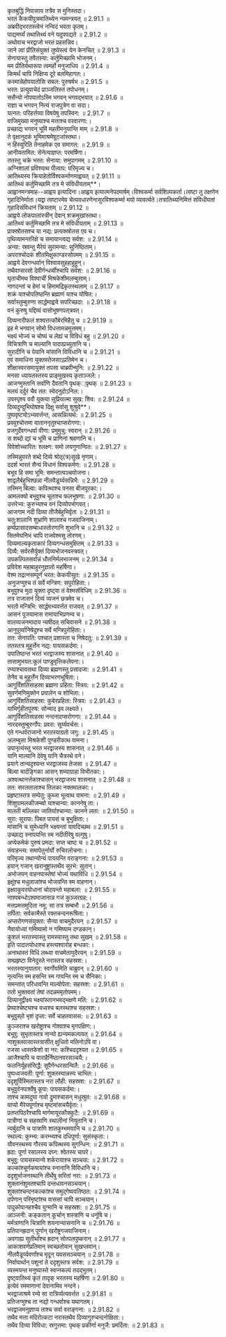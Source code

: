 

  
कृतबुद्धिं निवासाय तत्रैव स मुनिस्तदा।  
भरतं कैकयीपुत्रमातिथ्येन न्यमन्त्रयत् ॥ 2.91.1 ॥   
अब्रवीद्भरतस्त्वेनं नन्विदं भवता कृतम्।  
पाद्यमर्घ्यं तथातिथ्यं वने यदुपपद्यते ॥ 2.91.2 ॥   
अथोवाच भरद्वाजो भरतं प्रहसन्निव।  
जाने त्वां प्रीतिसंयुक्तं तुष्येस्त्वं येन केनचित् ॥ 2.91.3 ॥   
सेनायास्तु तवैतस्या: कर्तुमिच्छामि भोजनम्।  
मम प्रीतिर्यथारूपा त्वमर्हो मनुजाधिप ॥ 2.91.4 ॥   
किमर्थं चापि निक्षिप्य दूरे बलमिहागत:।  
कस्मान्नेहोपयातोसि सबल: पुरुषर्षभ ॥ 2.91.5 ॥   
भरत: प्रत्युवाचेदं प्राञ्जलिस्तं तपोधनम्।  
ससैन्यो नोपयातोऽस्मि भगवन् भगवद्भयात् ॥ 2.91.6 ॥   
राज्ञा च भगवन् नित्यं राजपुत्रेण वा सदा।  
यत्नत: परिहर्त्तव्या विषयेषु तपस्विन: ॥ 2.91.7 ॥   
वाजिमुख्या मनुष्याश्च मत्ताश्च वरवारणा:।  
प्रच्छाद्य भगवन् भूमिं महतीमनुयान्ति माम् ॥ 2.91.8 ॥   
ते वृक्षानुदकं भूमिमाश्रमेषूटजांस्तथा।  
न हिंस्युरिति तेनाहमेक एव समागत: ॥ 2.91.9 ॥   
आनीयतामित: सेनेत्याज्ञप्त: परमर्षिणा।  
ततस्तु चक्रे भरत: सेनाया: समुपागमम् ॥ 2.91.10 ॥   
अग्निशालां प्रविश्याथ पीत्वाप: परिमृज्य च।  
आतिथ्यस्य क्रियाहेतोर्विश्वकर्माणमाह्वयत् ॥ 2.91.11 ॥   
आतिथ्यं कर्तुमिच्छामि तत्र मे संविधीयताम्**।  
आह्वानमन्त्रमाह--आह्वय इत्यादिना।आह्वय इत्यात्मनेपदमार्षम्।विश्वकर्मा सर्वशिल्पकर्ता।त्वष्टा तु तक्षणेन गृहादिनिर्माता।यद्वा त्वष्टारमेव चेत्यवधारणेनासुरविश्वकर्म्मा मयो व्यावर्त्यते।तत्रातिथ्यनिमित्तं संविधीयतां गृहादिसंविधानं क्रियताम् ॥ 2.91.12 ॥   
आह्वये लोकपालांस्त्रीन् देवान् शक्रमुखांस्तथा।  
आतिथ्यं कर्तुमिच्छामि तत्र मे संविधीयताम् ॥ 2.91.13 ॥   
प्राक्स्रोतसश्च या नद्य: प्रत्यक्स्रोतस एव च।  
पृथिव्यामन्तरिक्षे च समायान्त्वद्य सर्वश: ॥ 2.91.14 ॥   
अन्या: स्रवन्तु मैरेयं सुरामन्या: सुनिष्ठिताम्।  
अपराश्चोदकं शीतमिक्षुकाण्डरसोपमम् ॥ 2.91.15 ॥   
आह्वये देवगन्धर्वान् विश्वावसुहहाहुहून्।  
तथैवाप्सरसो देवीर्गन्धर्व्वीश्चापि सर्वश: ॥ 2.91.16 ॥   
घृताचीमथ विश्वाचीं मिश्रकेशीमलम्बुसाम्।  
नागदन्तां च हेमां च हिमामद्रिकृतस्थलाम् ॥ 2.91.17 ॥   
शक्रं याश्चोपतिष्ठन्ति ब्रह्माणं याश्च योषित:।  
सर्वास्तुम्बुरुणा सार्द्धमाह्वये सपरिच्छदा: ॥ 2.91.18 ॥   
वनं कुरुषु यद्दिव्यं वासोभूषणपत्त्रवत्।  
दिव्यनारीफलं शश्वत्तत्कौबेरमिहैतु च ॥ 2.91.19 ॥   
इह मे भगवान् सोमो विधत्तामन्नमुत्तमम्।  
भक्ष्यं भोज्यं च चोष्यं च लेह्यं च विविधं बहु ॥ 2.91.20 ॥   
विचित्राणि च माल्यानि पादपप्रच्युतानि च।  
सुरादीनि च पेयानि मांसानि विविधानि च ॥ 2.91.21 ॥   
एवं समाधिना युक्तस्तेजसाऽप्रतिमेन च।  
शीक्षास्वरसमायुक्तं तपसा चाब्रवीन्मुनि: ॥ 2.91.22 ॥   
मनसा ध्यायतस्तस्य प्राङ्मुखस्य कृताञ्जले:।  
आजग्मुस्तानि सर्वाणि दैवतानि पृथक््पृथक् ॥ 2.91.23 ॥   
मलयं दर्दुरं चैव तत: स्वेदनुदो़ऽनिल:।  
उपस्पृश्य ववौ युक्त्या सुप्रियात्मा सुख: शिव: ॥ 2.91.24 ॥   
दिव्यदुन्दुभिघोषश्च दिक्षु सर्वासु शुश्रुवे**।  
पुष्पवृष्टयोऽभ्यवर्त्तन्त, आसन्नित्यर्थ: ॥ 2.91.25 ॥   
प्रववुश्चोत्तमा वाताननृतुश्चाप्सरोगणा:।  
प्रजगुर्देवगन्धर्वा वीणा: प्रमुमुचु: स्वरान् ॥ 2.91.26 ॥   
स शब्दो द्यां च भूमिं च प्राणिनां श्रवणानि च।  
विवेशोच्चारित: श्लक्ष्ण: समो लयगुणान्वित: ॥ 2.91.27 ॥   
तस्मिन्नुपरते शब्दे दिव्ये श्रोतृ(त्र)सुखे नृणाम्।  
ददर्श भारतं सैन्यं विधानं विश्वकर्मण: ॥ 2.91.28 ॥   
बभूव हि समा भूमि: समन्तात्पञ्चयोजना।  
शाद्वलैर्बहुभिश्छन्ना नीलवैडूर्य्यसन्निभै: ॥ 2.91.29 ॥   
तस्मिन् बिल्वा: कपित्थाश्च पनसा बीजपूरका:।  
आमलक्यो बभूवुश्च चूताश्च फलभूषणा: ॥ 2.91.30 ॥   
उत्तरेभ्य: कुरुभ्यश्च वनं दिव्योपभोगवत्।  
आजगाम नदी दिव्या तीजैर्बहुभिर्वृता ॥ 2.91.31 ॥   
चतु:शालानि शुभ्राणि शालाश्च गजवाजिनाम्।  
हर्म्यप्रासादसम्बाधास्तोरणानि शुभानि च ॥ 2.91.32 ॥   
सितमेघनिभं चापि राजवेश्मसु तोरणम्।  
दिव्यमाल्यकृताकारं दिव्यगन्धसमुक्षितम् ॥ 2.91.33 ॥   
दिव्यै: सर्वरसैर्युक्तं दिव्यभोजनवस्त्रवत्।  
उपकल्पितसर्वान्नं धौतनिर्मलभाजनम् ॥ 2.91.34 ॥   
प्रविवेश महाबाहुरनुज्ञातो महर्षिणा।  
वेश्म तद्रत्नसम्पूर्णं भरत: केकयीसुत: ॥ 2.91.35 ॥   
अनुजग्मुश्च तं सर्वे मन्त्रिण: सपुरोहिता:।  
बभूवुश्च मुदा युक्ता दृष्ट्वा तं वेश्मसंविधिम् ॥ 2.91.36 ॥   
तत्र राजासनं दिव्यं व्यजनं छत्रमेव च।  
भरतो मन्त्रिभि: सार्द्धमभ्यवर्त्तत राजवत् ॥ 2.91.37 ॥   
आसनं पूजयामास रामायाभिप्रणम्य च।  
वालव्यजनमादाय न्यषीदत् सचिवासने ॥ 2.91.38 ॥   
आनुपूर्व्यानिषेदुश्च सर्वे मन्त्रिपुरोहिता:।  
तत: सेनापति: पश्चात् प्रशास्ता च निषेदतु: ॥ 2.91.39 ॥   
ततस्तत्र मुहूर्त्तेन नद्य: पायसकर्दमा:।  
उपातिष्ठन्त भरतं भरद्वाजस्य शासनात् ॥ 2.91.40 ॥   
तासामुभयत:कूलं पाण्डुमृत्तिकलेपना:।  
रम्याश्चावसथा दिव्या ब्रह्मणस्तु प्रसादजा: ॥ 2.91.41 ॥   
तेनैव च मुहूर्त्तेन दिव्याभरणभूषिता:।  
आगुर्विंशतिसाहस्रा ब्रह्मणा प्रहिता: स्त्रिय: ॥ 2.91.42 ॥   
सुवर्णमणिमुक्तेन प्रवालेन च शोभिता:।  
आगुर्विंशतिसाहस्रा: कुबेरप्रहिता: स्त्रिय: ॥ 2.91.43 ॥   
याभिर्गृहीतपुरुष: सोन्माद इव लक्ष्यते।  
आगुर्विंशतिसाहस्रा नन्दनादप्सरोगणा: ॥ 2.91.44 ॥   
नारदस्तुम्बुरुर्गोप: प्रवरा: सूर्य्यवर्चस:।  
एते गन्धर्वराजानो भरतस्याग्रतो जगु: ॥ 2.91.45 ॥   
अलम्बुसा मिश्रकेशी पुण्डरीकाथ वामना।  
उपानृत्यंस्तु भरत भरद्वाजस्य शासनात् ॥ 2.91.46 ॥   
यानि माल्यानि देवेषु यानि चैत्ररथे वने।  
प्रयागे तान्यदृश्यन्त भरद्वाजस्य तेजसा ॥ 2.91.47 ॥   
बिल्वा मार्दङ्गिका आसन् शम्याग्राहा विभीतका:।  
अश्वत्थानर्त्तकाश्चासन् भरद्वाजस्य शासनात् ॥ 2.91.48 ॥   
तत: सरलतालाश्च तिलका नक्तमालका:।  
प्रहृष्टास्तत्र सम्पेतु: कुब्जा भूत्वाथ वामना: ॥ 2.91.49 ॥   
शिंशुपामलकीजम्ब्वो याश्चान्या: काननेषु ता:।  
मालती मल्लिका जातिर्याश्चान्या: कानने लता: ॥ 2.91.50 ॥   
सुरा: सुरापा: पिबत पायसं च बुभुक्षिता:।  
मांसानि च सुमेध्यानि भक्ष्यन्तां यावदिच्छथ ॥ 2.91.51 ॥   
उच्छाद्य स्नापयन्ति स्म नदीतीरेषु वल्गुषु।  
अप्येकमेकं पुरुषं प्रमदा: सप्त चाष्ट च ॥ 2.91.52 ॥   
संवाहन्त्य: समापेतुर्नार्यो रुचिरलोचना:।  
परिमृज्य तथान्योन्यं पाययन्ति वराङ्गना: ॥ 2.91.53 ॥   
हयान् गजान् खरानुष्ट्रांस्तथैव सुरभे: सुतान्।  
अभोजयन् वाहनपास्तेषां भोज्यं यथाविधि ॥ 2.91.54 ॥   
इक्षूंश्च मधुलाजांश्च भोजयन्ति स्म वाहनान्।  
इक्ष्वाकुवरयोधानां चोदयन्तो महाबला: ॥ 2.91.55 ॥   
नाश्वबन्धोऽश्वमाजानान्न गजं कुञ्जरग्रह:।  
मत्तप्रमत्तमुदिता नमू: सा तत्र सम्बभौ ॥ 2.91.56 ॥   
तर्पिता: सर्वकामैस्ते रक्तचन्दनरूषिता:।  
अप्सरोगणसंयुक्ता: सैन्या वाचमुदैरयन् ॥ 2.91.57 ॥   
नैवायोध्यां गमिष्यामो न गमिष्याम दण्डकान्।  
कुशलं भरतस्यास्तु रामस्यास्तु तथा सुखम् ॥ 2.91.58 ॥   
इति पादातयोधाश्च हस्त्यश्वारोह बन्धका:।  
अनाथास्तं विधिं लब्ध्वा वाचमेतामुदैरयन् ॥ 2.91.59 ॥   
सम्प्रहृष्टा विनेदुस्ते नरास्तत्र सहस्रश:।  
भरतस्यानुयातार: स्वर्गोयमिति चाब्रुवन् ॥ 2.91.60 ॥   
नृत्यन्ति स्म हसन्ति स्म गायन्ति स्म च सैनिका:।  
समन्तात् परिधावन्ति माल्योपेता: सहस्रश: ॥ 2.91.61 ॥   
ततो भुक्तवतां तेषां तदन्नममृतोपमम्।  
दिव्यानुद्वीक्ष्य भक्ष्यांस्तानभवद्भक्षणे मति: ॥ 2.91.62 ॥   
प्रेष्याश्चेष्ट्यश्च वध्वश्च बलस्थाश्च सहस्रश:।  
बभूवुस्ते भृशं दृप्ता: सर्वे चाहतवासस: ॥ 2.91.63 ॥   
कुञ्जराश्च खरोष्ट्राश्च गोश्वाश्च मृगपक्षिण:।  
बभूवु: सुभृतास्तत्र नान्यो ह्यन्यमकल्पयत् ॥ 2.91.64 ॥   
नाशुक्लवासास्तत्रासीत् क्षुधितो मलिनोऽपि वा।  
रजसा ध्वस्तकेशो वा नर: कश्चिददृश्यत ॥ 2.91.65 ॥   
आजैश्चापि च वाराहैर्निष्ठानवरसञ्चयै:।  
फलनिर्यूहसंसिद्धै: सूपैर्गन्धरसान्वितै: ॥ 2.91.66 ॥   
पुष्पध्वजवती: पूर्णा: शुक्लस्यान्नस्य चाभित:।  
ददृशुर्विस्मितास्तत्र नरा लौही: सहस्रश: ॥ 2.91.67 ॥   
बभूवुर्वनपार्श्वेषु कूपा: पायसकर्दमा:।  
ताश्च कामदुघा गावो द्रुमाश्चासन् मधुस्रुत: ॥ 2.91.68 ॥   
वाप्यो मैरेयपूर्णाश्च मृष्टमांसचयैर्वृता:।  
प्रतप्तपिठरैश्चापि मार्गमायूरकौक्कुटै: ॥ 2.91.69 ॥   
पात्रीणां च सहस्राणि स्थालीनां नियुतानि च।  
न्यर्बुदानि च पात्राणि शातकुम्भमयानि च ॥ 2.91.70 ॥   
स्थाल्य: कुम्भ्य: करम्भ्यश्च दधिपूर्णा: सुसंस्कृता:।  
यौवनस्थस्य गौरस्य कपित्थस्य सुगन्धिन: ॥ 2.91.71 ॥   
ह्रदा: पूर्णा रसालस्य दघ्न: श्वेतस्य चापरे।  
बभूवु: पायसस्यान्ये शर्करायाश्च सञ्चया: ॥ 2.91.72 ॥   
कल्कांश्चूर्णकषायांश्च स्नानानि विविधानि च।  
ददृशुर्भाजनस्थानि तीर्थेषु सरितां नरा: ॥ 2.91.73 ॥   
शुक्लानंशुमतश्चापि दन्तधावनसञ्चयान्।  
शुक्लांश्चन्दनकल्कांश्च समुद्गेष्ववतिष्ठत: ॥ 2.91.74 ॥   
दर्पणान् परिमृष्टांश्च वाससां चापि सञ्चयान्।  
पादुकोपानहश्चैव युग्मानि च सहस्रश: ॥ 2.91.75 ॥   
आञ्जनी: कङ्कतान् कूर्चान् शस्त्राणि च धनूंषि च।  
मर्मत्राणानि चित्राणि शयनान्यासनानि च ॥ 2.91.76 ॥   
प्रतिपानह्रदान् पूर्णान् खरोष्ट्रगजवाजिनाम्।  
अवगाह्य सुतीर्थांश्च ह्रदान् सोत्पलपुष्करान् ॥ 2.91.77 ॥   
आकाशवर्णप्रतिमान् स्वच्छतोयान् सुखप्लवान्।  
नीलवैडूर्य्यवर्णांश्च मृदून् यवससञ्चयान् ॥ 2.91.78 ॥   
निर्वापार्थान् पशूनां ते ददृशुस्तत्र सर्वश: ॥ 2.91.79 ॥   
व्यस्मयन्त मनुष्यास्ते स्वप्नकल्पं तदद्भुतम्।  
दृष्ट्वातिथ्यं कृतं तादृक् भरतस्य महर्षिणा ॥ 2.91.80 ॥   
इत्येवं रममाणानां देवानामिव नन्दने।  
भरद्वाजाश्रमे रम्ये सा रात्रिर्व्यत्यवर्त्तत ॥ 2.91.81 ॥   
प्रतिजग्मुश्च ता नद्यो गन्धर्वाश्च यथागतम्।  
भरद्वाजमनुज्ञाप्य ताश्च सर्वा वराङ्गना: ॥ 2.91.82 ॥   
तथैव मत्ता मदिरोत्कटा नरास्तथैव दिव्यागुरुचन्दनोक्षिता:।  
तथैव दिव्या विविधा: स्रगुत्तमा: पृथक् प्रकीर्णा मनुजै: प्रमर्दिता: ॥ 2.91.83 ॥   
